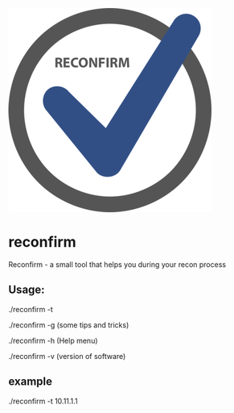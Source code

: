 ![alt text](https://github.com/Hackdwerg/reconfirm/blob/master/rsz_1rsz_reconfirm.png)
# reconfirm
Reconfirm - a small tool that helps you during your recon process

## Usage:

./reconfirm -t <IP>
  
./reconfirm -g (some tips and tricks) 

./reconfirm -h (Help menu)

./reconfirm -v (version of software)

## example
./reconfirm -t 10.11.1.1
